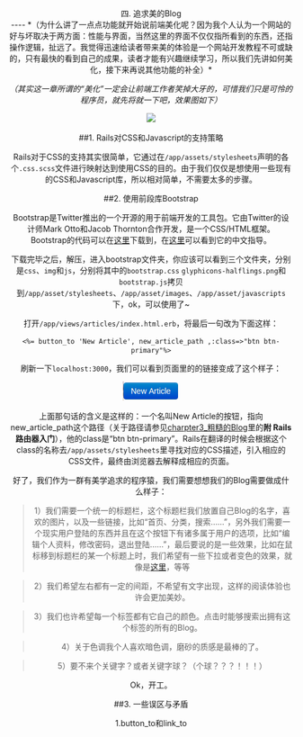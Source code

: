 <center>四. 追求美的Blog<center>
----
*（为什么讲了一点点功能就开始说前端美化呢？因为我个人认为一个网站的好与坏取决于两方面：性能与界面，当然这里的界面不仅仅指所看到的东西，还指操作逻辑，扯远了。我觉得迅速给读者带来美的体验是一个网站开发教程不可或缺的，只有最快的看到自己的成果，读者才能有兴趣继续学习，所以我们先讲如何美化，接下来再说其他功能的补全）*

*（其实这一章所谓的“美化”一定会让前端工作者笑掉大牙的，可惜我们只是可怜的程序员，就先将就一下吧，效果图如下）*

![](./chapter4_final.png)

##1. Rails对CSS和Javascript的支持策略

Rails对于CSS的支持其实很简单，它通过在`/app/assets/stylesheets`声明的各个`.css.scss`文件进行映射达到使用CSS的目的。由于我们仅仅是想使用一些现有的CSS和Javascript库，所以相对简单，不需要太多的步骤。

##2. 使用前段库Bootstrap

Bootstrap是Twitter推出的一个开源的用于前端开发的工具包。它由Twitter的设计师Mark Otto和Jacob Thornton合作开发，是一个CSS/HTML框架。Bootstrap的代码可以在[这里](http://twitter.github.io/bootstrap/)下载到，在[这里](http://www.bootcss.com)可以看到它的中文指导。

下载完毕之后，解压，进入bootstrap文件夹，你应该可以看到三个文件夹，分别是`css`、`img`和`js`，分别将其中的`bootstrap.css` `glyphicons-halflings.png`和`bootstrap.js`拷贝到`/app/asset/stylesheets`、`/app/asset/images`、`/app/asset/javascripts`下，ok，可以使用了~

打开`/app/views/articles/index.html.erb`，将最后一句改为下面这样：

	<%= button_to 'New Article', new_article_path ,:class=>"btn btn-primary"%>

刷新一下`localhost:3000`，我们可以看到页面里的<New Article>的链接变成了这个样子：

![](./images/charpter4_NewArticle.png)

上面那句话的含义是这样的：一个名叫New Article的按钮，指向new_article_path这个路径（关于路径请参见[charpter3_粗糙的Blog](./charpter3_粗糙的Blog.mkd)里的**附 Rails路由器入门**），他的class是“btn btn-primary”。Rails在翻译的时候会根据这个class的名称去`/app/assets/stylesheets`里寻找对应的CSS描述，引入相应的CSS文件，最终由浏览器去解释成相应的页面。

好了，我们作为一群有美学追求的程序猿，我们需要想想我们的Blog需要做成什么样子：
>1）我们需要一个统一的标题栏，这个标题栏我们放置自己Blog的名字，喜欢的图片，以及一些链接，比如“首页、分类，搜索……”，另外我们需要一个现实用户登陆的东西并且在这个按钮下有诸多属于用户的选项，比如“编辑个人资料，修改密码，退出登陆……”，最后要说的是一些效果，比如在鼠标移到标题栏的某一个标题上时，我们希望有一些下拉或者变色的效果，就像是[这里]()，等等

>2）我们希望左右都有一定的间距，不希望有文字出现，这样的阅读体验也许会更加美妙。

>3）我们也许希望每一个标签都有它自己的颜色。点击时能够搜索出拥有这个标签的所有的Blog。

>4）关于色调我个人喜欢暗色调，磨砂的质感是最棒的了。

>5）要不来个关键字？或者关键字球？（个球？？？！！！）

Ok，开工。

##3. 一些误区与矛盾

1.button_to和link_to

























